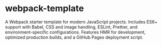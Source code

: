 # webpack-template
A Webpack starter template for modern JavaScript projects. Includes ES6+ support with Babel, CSS and image handling, ESLint, Prettier, and environment-specific configurations. Features HMR for development, optimized production builds, and a GitHub Pages deployment script.
